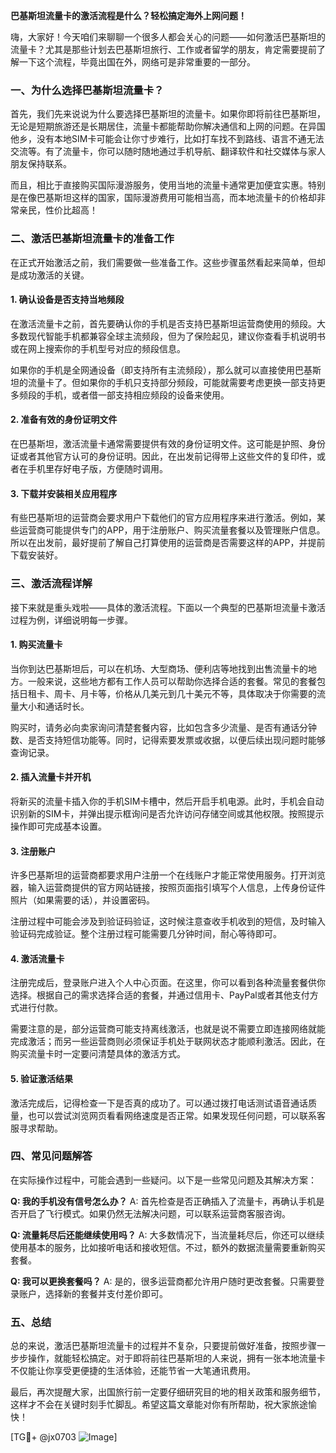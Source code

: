 **巴基斯坦流量卡的激活流程是什么？轻松搞定海外上网问题！**

嗨，大家好！今天咱们来聊聊一个很多人都会关心的问题——如何激活巴基斯坦的流量卡？尤其是那些计划去巴基斯坦旅行、工作或者留学的朋友，肯定需要提前了解一下这个流程，毕竟出国在外，网络可是非常重要的一部分。

### 一、为什么选择巴基斯坦流量卡？

首先，我们先来说说为什么要选择巴基斯坦的流量卡。如果你即将前往巴基斯坦，无论是短期旅游还是长期居住，流量卡都能帮助你解决通信和上网的问题。在异国他乡，没有本地SIM卡可能会让你寸步难行，比如打车找不到路线、语言不通无法交流等。有了流量卡，你可以随时随地通过手机导航、翻译软件和社交媒体与家人朋友保持联系。

而且，相比于直接购买国际漫游服务，使用当地的流量卡通常更加便宜实惠。特别是在像巴基斯坦这样的国家，国际漫游费用可能相当高，而本地流量卡的价格却非常亲民，性价比超高！

### 二、激活巴基斯坦流量卡的准备工作

在正式开始激活之前，我们需要做一些准备工作。这些步骤虽然看起来简单，但却是成功激活的关键。

#### 1. 确认设备是否支持当地频段

在激活流量卡之前，首先要确认你的手机是否支持巴基斯坦运营商使用的频段。大多数现代智能手机都兼容全球主流频段，但为了保险起见，建议你查看手机说明书或在网上搜索你的手机型号对应的频段信息。

如果你的手机是全网通设备（即支持所有主流频段），那么就可以直接使用巴基斯坦的流量卡了。但如果你的手机只支持部分频段，可能就需要考虑更换一部支持更多频段的手机，或者借一部支持相应频段的设备来使用。

#### 2. 准备有效的身份证明文件

在巴基斯坦，激活流量卡通常需要提供有效的身份证明文件。这可能是护照、身份证或者其他官方认可的身份证明。因此，在出发前记得带上这些文件的复印件，或者在手机里存好电子版，方便随时调用。

#### 3. 下载并安装相关应用程序

有些巴基斯坦的运营商会要求用户下载他们的官方应用程序来进行激活。例如，某些运营商可能提供专门的APP，用于注册账户、购买流量套餐以及管理账户信息。所以在出发前，最好提前了解自己打算使用的运营商是否需要这样的APP，并提前下载安装好。

### 三、激活流程详解

接下来就是重头戏啦——具体的激活流程。下面以一个典型的巴基斯坦流量卡激活过程为例，详细说明每一步骤。

#### 1. 购买流量卡

当你到达巴基斯坦后，可以在机场、大型商场、便利店等地找到出售流量卡的地方。一般来说，这些地方都有工作人员可以帮助你选择合适的套餐。常见的套餐包括日租卡、周卡、月卡等，价格从几美元到几十美元不等，具体取决于你需要的流量大小和通话时长。

购买时，请务必向卖家询问清楚套餐内容，比如包含多少流量、是否有通话分钟数、是否支持短信功能等。同时，记得索要发票或收据，以便后续出现问题时能够查询记录。

#### 2. 插入流量卡并开机

将新买的流量卡插入你的手机SIM卡槽中，然后开启手机电源。此时，手机会自动识别新的SIM卡，并弹出提示框询问是否允许访问存储空间或其他权限。按照提示操作即可完成基本设置。

#### 3. 注册账户

许多巴基斯坦的运营商都要求用户注册一个在线账户才能正常使用服务。打开浏览器，输入运营商提供的官方网站链接，按照页面指引填写个人信息，上传身份证件照片（如果需要的话），并设置密码。

注册过程中可能会涉及到验证码验证，这时候注意查收手机收到的短信，及时输入验证码完成验证。整个注册过程可能需要几分钟时间，耐心等待即可。

#### 4. 激活流量卡

注册完成后，登录账户进入个人中心页面。在这里，你可以看到各种流量套餐供你选择。根据自己的需求选择合适的套餐，并通过信用卡、PayPal或者其他支付方式进行付款。

需要注意的是，部分运营商可能支持离线激活，也就是说不需要立即连接网络就能完成激活；而另一些运营商则必须保证手机处于联网状态才能顺利激活。因此，在购买流量卡时一定要问清楚具体的激活方式。

#### 5. 验证激活结果

激活完成后，记得检查一下是否真的成功了。可以通过拨打电话测试语音通话质量，也可以尝试浏览网页看看网络速度是否正常。如果发现任何问题，可以联系客服寻求帮助。

### 四、常见问题解答

在实际操作过程中，可能会遇到一些疑问。以下是一些常见问题及其解决方案：

**Q: 我的手机没有信号怎么办？**
A: 首先检查是否正确插入了流量卡，再确认手机是否开启了飞行模式。如果仍然无法解决问题，可以联系运营商客服咨询。

**Q: 流量耗尽后还能继续使用吗？**
A: 大多数情况下，当流量耗尽后，你还可以继续使用基本的服务，比如接听电话和接收短信。不过，额外的数据流量需要重新购买套餐。

**Q: 我可以更换套餐吗？**
A: 是的，很多运营商都允许用户随时更改套餐。只需要登录账户，选择新的套餐并支付差价即可。

### 五、总结

总的来说，激活巴基斯坦流量卡的过程并不复杂，只要提前做好准备，按照步骤一步步操作，就能轻松搞定。对于即将前往巴基斯坦的人来说，拥有一张本地流量卡不仅能让你享受更便捷的生活体验，还能节省一大笔通讯费用。

最后，再次提醒大家，出国旅行前一定要仔细研究目的地的相关政策和服务细节，这样才不会在关键时刻手忙脚乱。希望这篇文章能对你有所帮助，祝大家旅途愉快！

[TG💪+ @jx0703 ![Image](https://github.com/user-attachments/assets/dbca1d08-cadb-493c-b0ec-ad6f7a83f270)]